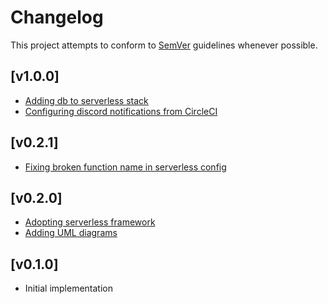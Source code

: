 # Changelog
This project attempts to conform to [SemVer](https://semver.org/) guidelines whenever possible.

## [v1.0.0]
* [Adding db to serverless stack](https://github.com/Ubunfu/mc-user/pull/5)
* [Configuring discord notifications from CircleCI](https://github.com/Ubunfu/mc-user/pull/6)

## [v0.2.1]
* [Fixing broken function name in serverless config](https://github.com/Ubunfu/mc-user/pull/4)

## [v0.2.0]
* [Adopting serverless framework](https://github.com/Ubunfu/mc-user/pull/2)
* [Adding UML diagrams](https://github.com/Ubunfu/mc-user/pull/1)

## [v0.1.0]
* Initial implementation
